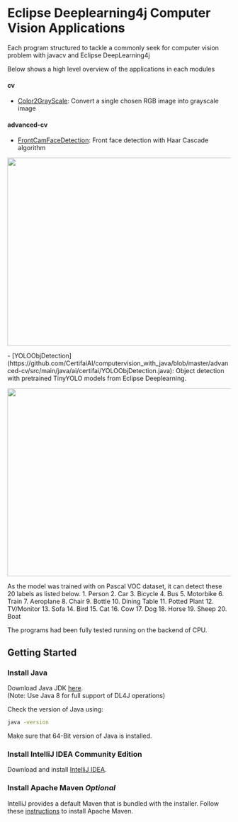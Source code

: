 # Eclipse Deeplearning4j Computer Vision Applications  

Each program structured to tackle a commonly seek for computer vision problem with javacv and Eclipse DeepLearning4j  

Below shows a high level overview of the applications in each modules

#### cv  
- [Color2GrayScale](https://github.com/CertifaiAI/computervision_with_java/blob/master/cv/src/main/java/ai/certifai/Color2GrayScale.java): Convert a single chosen RGB image into grayscale image

#### advanced-cv  
- [FrontCamFaceDetection](https://github.com/CertifaiAI/computervision_with_java/blob/master/advanced-cv/src/main/java/ai/certifai/FrontCamFaceDetection.java): Front face detection with Haar Cascade algorithm
<p align="center">
  <img align="middle" src="metadata/haarcascade.gif" width="700" height="425"/>
</p>
- [YOLOObjDetection](https://github.com/CertifaiAI/computervision_with_java/blob/master/advanced-cv/src/main/java/ai/certifai/YOLOObjDetection.java): Object detection with pretrained TinyYOLO models from Eclipse Deeplearning. 
<p align="center">
  <img align="middle" src="metadata/tinyyolo.gif" width="700" height="425"/>
</p> 
As the model was trained with on Pascal VOC dataset, it can detect these 20 labels as listed below.  
    1. Person
    2. Car
    3. Bicycle
    4. Bus
    5. Motorbike
    6. Train
    7. Aeroplane
    8. Chair
    9. Bottle
    10. Dining Table
    11. Potted Plant
    12. TV/Monitor
    13. Sofa
    14. Bird
    15. Cat
    16. Cow
    17. Dog
    18. Horse
    19. Sheep
    20. Boat


The programs had been fully tested running on the backend of CPU.  

## Getting Started ##

### Install Java ###

Download Java JDK
[here](https://adoptopenjdk.net/).  
(Note: Use Java 8 for full support of DL4J operations)

Check the version of Java using: 
```sh
java -version
```

Make sure that 64-Bit version of Java is installed.

### Install IntelliJ IDEA Community Edition ###
Download and install 
[IntelliJ IDEA](https://www.jetbrains.com/idea/download/).

### Install Apache Maven  *Optional* ###
IntelliJ provides a default Maven that is bundled with the installer.
Follow these [instructions](https://maven.apache.org/install.html) to install Apache Maven.
